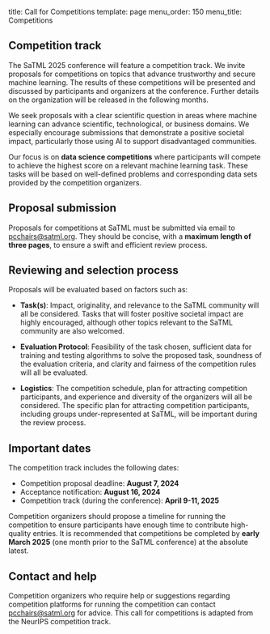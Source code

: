 title: Call for Competitions
template: page
menu_order: 150
menu_title: Competitions

## Competition track

The SaTML 2025 conference will feature a competition track. We invite proposals for competitions on topics that advance trustworthy and secure machine learning. The results of these competitions will be presented and discussed by participants and organizers at the conference. Further details on the organization will be released in the following months.

We seek proposals with a clear scientific question in areas where machine learning can advance scientific, technological, or business domains. We especially encourage submissions that demonstrate a positive societal impact, particularly those using AI to support disadvantaged communities.

Our focus is on **data science competitions** where participants will compete to achieve the highest score on a relevant machine learning task. These tasks will be based on well-defined problems and corresponding data sets provided by the competition organizers.

## Proposal submission

Proposals for competitions at SaTML must be submitted via email to [pcchairs@satml.org](mailto:pcchairs@satml.org). They should be concise, with a **maximum length of three pages**, to ensure a swift and efficient review process.

## Reviewing and selection process

Proposals will be evaluated based on factors such as:

* **Task(s)**: Impact, originality, and relevance to the SaTML community will all be considered. Tasks that will foster positive societal impact are highly encouraged, although other topics relevant to the SaTML community are also welcomed.

* **Evaluation Protocol**: Feasibility of the task chosen, sufficient data for training and testing algorithms to solve the proposed task, soundness of the evaluation criteria, and clarity and fairness of the competition rules will all be evaluated.

* **Logistics**: The competition schedule, plan for attracting competition participants, and experience and diversity of the organizers will all be considered. The specific plan for attracting competition participants, including groups under-represented at SaTML, will be important during the review process.

## Important dates

The competition track includes the following dates:

* Competition proposal deadline: **August 7, 2024**
* Acceptance notification: **August 16, 2024**
* Competition track (during the conference): **April 9-11, 2025**

Competition organizers should propose a timeline for running the competition to ensure participants have enough time to contribute high-quality entries. It is recommended that competitions be completed by **early March 2025** (one month prior to the SaTML conference) at the absolute latest.

## Contact and help

Competition organizers who require help or suggestions regarding competition platforms for running the competition can contact [pcchairs@satml.org](mailto:pcchairs@satml.org) for advice. This call for competitions is adapted from the NeurIPS competition track.